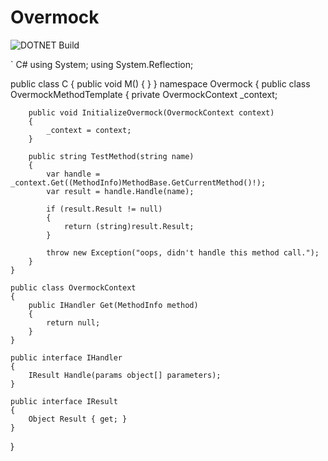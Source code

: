 # Overmock
![DOTNET Build](https://github.com/overmock/overmock/actions/workflows/main.yml/badge.svg)

` C#
using System;
using System.Reflection;

public class C {
    public void M() {
    }
}
namespace Overmock
{
    public class OvermockMethodTemplate
    {
        private OvermockContext _context;

        public void InitializeOvermock(OvermockContext context)
        {
            _context = context;
        }

        public string TestMethod(string name)
        {
            var handle = _context.Get((MethodInfo)MethodBase.GetCurrentMethod()!);
            var result = handle.Handle(name);

            if (result.Result != null)
            {
                return (string)result.Result;
            }

            throw new Exception("oops, didn't handle this method call.");
        }
    }
    
    public class OvermockContext
    {
        public IHandler Get(MethodInfo method)
        {
            return null;
        }
    }
    
    public interface IHandler
    {
        IResult Handle(params object[] parameters);
    }
    
    public interface IResult
    {
        Object Result { get; }
    }
}
```
